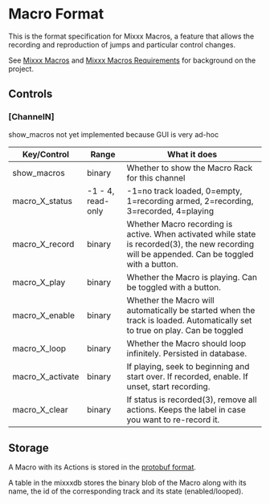 # Macro Format

This is the format specification for Mixxx Macros, a feature that allows
the recording and reproduction of jumps and particular control changes.

See [Mixxx Macros](Mixxx%20Macros) and [Mixxx Macros Requirements](Mixxx%20Macros%20Requirements)
for background on the project.

## Controls

### \[ChannelN\]

show_macros not yet implemented because GUI is very ad-hoc

| Key/Control        | Range             | What it does                                                                                                                |
|--------------------|-------------------|-----------------------------------------------------------------------------------------------------------------------------|
| show\_macros       | binary            | Whether to show the Macro Rack for this channel                                                                             |
| macro\_X\_status   | -1 - 4, read-only | -1=no track loaded, 0=empty, 1=recording armed, 2=recording, 3=recorded, 4=playing                                          |
| macro\_X\_record   | binary            | Whether Macro recording is active. When activated while state is recorded(3), the new recording will be appended. Can be toggled with a button. |
| macro\_X\_play     | binary            | Whether the Macro is playing. Can be toggled with a button.                                                                 |
| macro\_X\_enable   | binary            | Whether the Macro will automatically be started when the track is loaded. Automatically set to true on play. Can be toggled |
| macro\_X\_loop     | binary            | Whether the Macro should loop infinitely. Persisted in database.                                                            |
| macro\_X\_activate | binary            | If playing, seek to beginning and start over. If recorded, enable. If unset, start recording.                               |
| macro\_X\_clear    | binary            | If status is recorded(3), remove all actions. Keeps the label in case you want to re-record it.                             |


## Storage

A Macro with its Actions is stored in the [protobuf format](https://github.com/xerus2000/mixxx/blob/macros/src/proto/macro.proto).

A table in the mixxxdb stores the binary blob of the Macro along with its name, the id of the corresponding track and its state (enabled/looped).